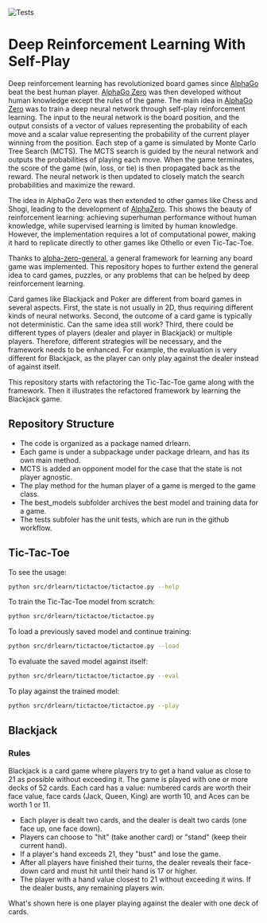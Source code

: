 ![Tests](https://github.com/xyqlr/drlearn/actions/workflows/run-tests.yml/badge.svg)

# Deep Reinforcement Learning With Self-Play

Deep reinforcement learning has revolutionized board games since [AlphaGo](https://deepmind.com/research/case-studies/alphago-the-story-so-far) beat the best human player. [AlphaGo Zero](https://deepmind.com/research/publications/mastering-the-game-of-go-without-human-knowledge) was then developed without human knowledge except the rules of the game. The main idea in [AlphaGo Zero](https://deepmind.com/research/publications/mastering-the-game-of-go-without-human-knowledge) was to train a deep neural network through self-play reinforcement learning. The input to the neural network is the board position, and the output consists of a vector of values representing the probability of each move and a scalar value representing the probability of the current player winning from the position. Each step of a game is simulated by Monte Carlo Tree Search (MCTS). The MCTS search is guided by the neural network and outputs the probabilities of playing each move. When the game terminates, the score of the game (win, loss, or tie) is then propagated back as the reward. The neural network is then updated to closely match the search probabilities and maximize the reward.

The idea in AlphaGo Zero was then extended to other games like Chess and Shogi, leading to the development of [AlphaZero](https://deepmind.com/research/publications/mastering-chess-and-shogi-by-self-play-with-a-general-reinforcement-learning-algorithm). This shows the beauty of reinforcement learning: achieving superhuman performance without human knowledge, while supervised learning is limited by human knowledge. However, the implementation requires a lot of computational power, making it hard to replicate directly to other games like Othello or even Tic-Tac-Toe.

Thanks to [alpha-zero-general](https://github.com/suragnair/alpha-zero-general), a general framework for learning any board game was implemented. This repository hopes to further extend the general idea to card games, puzzles, or any problems that can be helped by deep reinforcement learning.

Card games like Blackjack and Poker are different from board games in several aspects. First, the state is not usually in 2D, thus requiring different kinds of neural networks. Second, the outcome of a card game is typically not deterministic. Can the same idea still work? Third, there could be different types of players (dealer and player in Blackjack) or multiple players. Therefore, different strategies will be necessary, and the framework needs to be enhanced. For example, the evaluation is very different for Blackjack, as the player can only play against the dealer instead of against itself.

This repository starts with refactoring the Tic-Tac-Toe game along with the framework. Then it illustrates the refactored framework by learning the Blackjack game.

## Repository Structure

- The code is organized as a package named drlearn.
- Each game is under a subpackage under package drlearn, and has its own main method.
- MCTS is added an opponent model for the case that the state is not player agnostic.
- The play method for the human player of a game is merged to the game class.
- The best_models subfolder archives the best model and training data for a game.
- The tests subfoler has the unit tests, which are run in the github workflow.

## Tic-Tac-Toe

To see the usage:
```bash
python src/drlearn/tictactoe/tictactoe.py --help
```

To train the Tic-Tac-Toe model from scratch:
```bash
python src/drlearn/tictactoe/tictactoe.py
```

To load a previously saved model and continue training:
```bash
python src/drlearn/tictactoe/tictactoe.py --load
```

To evaluate the saved model against itself:
```bash
python src/drlearn/tictactoe/tictactoe.py --eval
```

To play against the trained model:
```bash
python src/drlearn/tictactoe/tictactoe.py --play
```

## Blackjack

### Rules

Blackjack is a card game where players try to get a hand value as close to 21 as possible without exceeding it. The game is played with one or more decks of 52 cards. Each card has a value: numbered cards are worth their face value, face cards (Jack, Queen, King) are worth 10, and Aces can be worth 1 or 11.

- Each player is dealt two cards, and the dealer is dealt two cards (one face up, one face down).
- Players can choose to "hit" (take another card) or "stand" (keep their current hand).
- If a player's hand exceeds 21, they "bust" and lose the game.
- After all players have finished their turns, the dealer reveals their face-down card and must hit until their hand is 17 or higher.
- The player with a hand value closest to 21 without exceeding it wins. If the dealer busts, any remaining players win.

What's shown here is one player playing against the dealer with one deck of cards.

